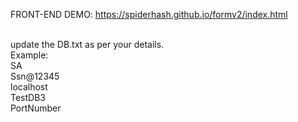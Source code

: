 FRONT-END DEMO: https://spiderhash.github.io/formv2/index.html
<br/>
<br/>

update the DB.txt as per your details.<br/>
Example:<br/>
SA<br/>
Ssn@12345<br/>
localhost<br/>
TestDB3<br/>
PortNumber
